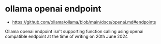 # ollama openai endpoint

* https://github.com/ollama/ollama/blob/main/docs/openai.md#endpoints

Ollama openai endpoint isn't supporting function calling using openai compatible endpoint at the time of writing on 20th June 2024


